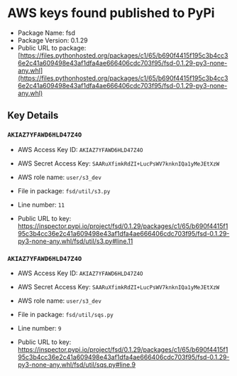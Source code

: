 # AWS keys found published to PyPi

* Package Name: fsd
* Package Version: 0.1.29
* Public URL to package: [https://files.pythonhosted.org/packages/c1/65/b690f4415f195c3b4cc36e2c41a609498e43af1dfa4ae666406cdc703f95/fsd-0.1.29-py3-none-any.whl](https://files.pythonhosted.org/packages/c1/65/b690f4415f195c3b4cc36e2c41a609498e43af1dfa4ae666406cdc703f95/fsd-0.1.29-py3-none-any.whl)

## Key Details

### `AKIAZ7YFAWD6HLD47Z4O`

* AWS Access Key ID: `AKIAZ7YFAWD6HLD47Z4O`
* AWS Secret Access Key: `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` 
* AWS role name: `user/s3_dev`
* File in package: `fsd/util/s3.py`
* Line number: `11`

* Public URL to key: https://inspector.pypi.io/project/fsd/0.1.29/packages/c1/65/b690f4415f195c3b4cc36e2c41a609498e43af1dfa4ae666406cdc703f95/fsd-0.1.29-py3-none-any.whl/fsd/util/s3.py#line.11



### `AKIAZ7YFAWD6HLD47Z4O`

* AWS Access Key ID: `AKIAZ7YFAWD6HLD47Z4O`
* AWS Secret Access Key: `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` 
* AWS role name: `user/s3_dev`
* File in package: `fsd/util/sqs.py`
* Line number: `9`

* Public URL to key: https://inspector.pypi.io/project/fsd/0.1.29/packages/c1/65/b690f4415f195c3b4cc36e2c41a609498e43af1dfa4ae666406cdc703f95/fsd-0.1.29-py3-none-any.whl/fsd/util/sqs.py#line.9


